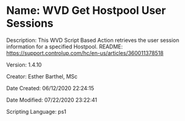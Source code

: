 ﻿# Name: WVD Get Hostpool User Sessions

Description: This WVD Script Based Action retrieves the user session information for a specified Hostpool.
README: https://support.controlup.com/hc/en-us/articles/360011378518

Version: 1.4.10

Creator: Esther Barthel, MSc

Date Created: 06/12/2020 22:24:15

Date Modified: 07/22/2020 23:22:41

Scripting Language: ps1

